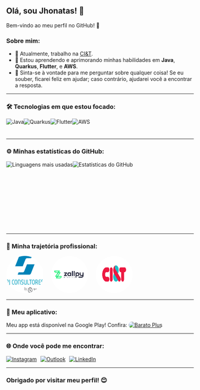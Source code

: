 ## Olá, sou Jhonatas! 👋  
Bem-vindo ao meu perfil no GitHub! 🚀  

### Sobre mim:
- 🔭 Atualmente, trabalho na <a href="https://ciandt.com/br/" target="_blank">CI&T</a>.
- 🌱 Estou aprendendo e aprimorando minhas habilidades em **Java**, **Quarkus**, **Flutter**, e **AWS**.
- 💬 Sinta-se à vontade para me perguntar sobre qualquer coisa! Se eu souber, ficarei feliz em ajudar; caso contrário, ajudarei você a encontrar a resposta.

---

### 🛠️ Tecnologias em que estou focado:
<div style="display: flex; align-items: center;">
    <img src="https://cdn.jsdelivr.net/gh/devicons/devicon/icons/java/java-original.svg" height="40" alt="Java" />
    <img src="https://cdn.jsdelivr.net/gh/devicons/devicon/icons/quarkus/quarkus-original.svg" height="40" alt="Quarkus" />
    <img src="https://cdn.jsdelivr.net/gh/devicons/devicon/icons/flutter/flutter-original.svg" height="40" alt="Flutter" />
    <img src="https://upload.wikimedia.org/wikipedia/commons/9/93/Amazon_Web_Services_Logo.svg" height="40" alt="AWS" />
</div>

---

### ⚙️ Minhas estatísticas do GitHub:
<div style="display: flex;">
    <img height="180em" src="https://github-readme-stats.vercel.app/api/top-langs/?username=jhonatasal&layout=compact&langs_count=7&theme=merko" alt="Linguagens mais usadas" />
    <img height="180em" src="https://github-readme-stats.vercel.app/api?username=jhonatasal&show_icons=true&theme=merko&include_all_commits=true&count_private=true" alt="Estatísticas do GitHub" />
</div>

---

### 🏢 Minha trajetória profissional:
<div style="display: flex; gap: 20px; align-items: center;">
    <a href="https://rjconsultores.com.br" target="_blank">
        <img src="https://github.com/jhonatasal/jhonatasal/blob/main/logo-rjconsultores-color-h.png" style="height: 100px; width:100px; border-radius:50px;" alt="RJ Consultores" />
    </a>
    <a href="https://zallpy.com/" target="_blank">
        <img src="https://github.com/jhonatasal/jhonatasal/blob/main/logo-zallpy.png" style="height: 100px; width:100px; border-radius:50px;" alt="Zallpy" />
    </a>
    <a href="https://ciandt.com/br/" target="_blank">
        <img src="https://github.com/jhonatasal/jhonatasal/blob/main/ciandt.png" style="height: 100px; width:100px; border-radius:50px;" alt="CI&T" />
    </a>
</div>

---

### 📱 Meu aplicativo:
<div>
    Meu app está disponível na Google Play! Confira:  
    <a href="https://play.google.com/store/apps/details?id=br.com.baratoplus" target="_blank">
        <img src="https://firebasestorage.googleapis.com/v0/b/barato-plus.appspot.com/o/profile%2Flogo.png?alt=media&token=fac4ac8a-74d1-475e-916e-89f0b1d2c139" style="border-radius: 10px; height: 100px;" alt="Barato Plus" />
    </a>
</div>

---

### 🌐 Onde você pode me encontrar:
<div style="display: flex; gap: 10px;">
    <a href="https://instagram.com/jhonatas_as" target="_blank">
        <img src="https://img.shields.io/badge/-Instagram-%23E4405F?style=for-the-badge&logo=instagram&logoColor=white" alt="Instagram" />
    </a>
    <a href="mailto:contato@jhonatasa_s@hotmail.com" target="_blank">
        <img src="https://img.shields.io/badge/Outlook-0078D4?style=for-the-badge&logo=microsoft-outlook&logoColor=white" alt="Outlook" />
    </a>
    <a href="https://www.linkedin.com/in/jhonatas-alves-79012115b" target="_blank">
        <img src="https://img.shields.io/badge/-LinkedIn-%230077B5?style=for-the-badge&logo=linkedin&logoColor=white" alt="LinkedIn" />
    </a>
</div>

---

### Obrigado por visitar meu perfil! 😊
